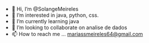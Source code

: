 - 👋 Hi, I’m @SolangeMeireles
- 👀 I’m interested in java, python, css.
- 🌱 I’m currently learning java
- 💞️ I’m looking to collaborate on  analise de dados
- 📫 How to reach me ...
mariassmeireles64@gmail.com<!---
SolangeMeireles/SolangeMeireles is a ✨ special ✨ repository because its `README.md` (this file) appears on your GitHub profile.
You can click the Preview link to take a look at your changes.
--->
